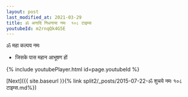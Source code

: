 ```yaml
---
layout: post
last_modified_at: 2021-03-29
title: ॐ अनादि निधनाया नमः  १०८ टाइम्स
youtubeId: m2rnqQk4G5E
---
```

 
 
 ॐ महा कल्पय नमः  
 
 -  जिसके पास महान आभूषण हों 
 
  
 
  
 
 
 
 
 
 


{% include youtubePlayer.html id=page.youtubeId %}
 
[Next]({{ site.baseurl }}{% link  split2/_posts/2015-07-22-ॐ शुचये नमः १०८ टाइम्स.md%})
 
